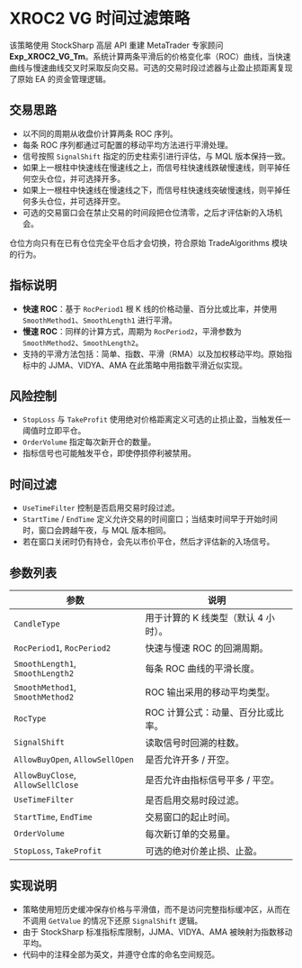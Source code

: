 # XROC2 VG 时间过滤策略

该策略使用 StockSharp 高层 API 重建 MetaTrader 专家顾问 **Exp_XROC2_VG_Tm**。系统计算两条平滑后的价格变化率（ROC）曲线，当快速曲线与慢速曲线交叉时采取反向交易。可选的交易时段过滤器与止盈止损距离复现了原始 EA 的资金管理逻辑。

## 交易思路

- 以不同的周期从收盘价计算两条 ROC 序列。
- 每条 ROC 序列都通过可配置的移动平均方法进行平滑处理。
- 信号按照 `SignalShift` 指定的历史柱索引进行评估，与 MQL 版本保持一致。
- 如果上一根柱中快速线在慢速线之上，而信号柱快速线跌破慢速线，则平掉任何空头仓位，并可选择开多。
- 如果上一根柱中快速线在慢速线之下，而信号柱快速线突破慢速线，则平掉任何多头仓位，并可选择开空。
- 可选的交易窗口会在禁止交易的时间段把仓位清零，之后才评估新的入场机会。

仓位方向只有在已有仓位完全平仓后才会切换，符合原始 TradeAlgorithms 模块的行为。

## 指标说明

- **快速 ROC**：基于 `RocPeriod1` 根 K 线的价格动量、百分比或比率，并使用 `SmoothMethod1`、`SmoothLength1` 进行平滑。
- **慢速 ROC**：同样的计算方式，周期为 `RocPeriod2`，平滑参数为 `SmoothMethod2`、`SmoothLength2`。
- 支持的平滑方法包括：简单、指数、平滑（RMA）以及加权移动平均。原始指标中的 JJMA、VIDYA、AMA 在此策略中用指数平滑近似实现。

## 风险控制

- `StopLoss` 与 `TakeProfit` 使用绝对价格距离定义可选的止损止盈，当触发任一阈值时立即平仓。
- `OrderVolume` 指定每次新开仓的数量。
- 指标信号也可能触发平仓，即使停损停利被禁用。

## 时间过滤

- `UseTimeFilter` 控制是否启用交易时段过滤。
- `StartTime` / `EndTime` 定义允许交易的时间窗口；当结束时间早于开始时间时，窗口会跨越午夜，与 MQL 版本相同。
- 若在窗口关闭时仍有持仓，会先以市价平仓，然后才评估新的入场信号。

## 参数列表

| 参数 | 说明 |
| --- | --- |
| `CandleType` | 用于计算的 K 线类型（默认 4 小时）。 |
| `RocPeriod1`, `RocPeriod2` | 快速与慢速 ROC 的回溯周期。 |
| `SmoothLength1`, `SmoothLength2` | 每条 ROC 曲线的平滑长度。 |
| `SmoothMethod1`, `SmoothMethod2` | ROC 输出采用的移动平均类型。 |
| `RocType` | ROC 计算公式：动量、百分比或比率。 |
| `SignalShift` | 读取信号时回溯的柱数。 |
| `AllowBuyOpen`, `AllowSellOpen` | 是否允许开多 / 开空。 |
| `AllowBuyClose`, `AllowSellClose` | 是否允许由指标信号平多 / 平空。 |
| `UseTimeFilter` | 是否启用交易时段过滤。 |
| `StartTime`, `EndTime` | 交易窗口的起止时间。 |
| `OrderVolume` | 每次新订单的交易量。 |
| `StopLoss`, `TakeProfit` | 可选的绝对价差止损、止盈。 |

## 实现说明

- 策略使用短历史缓冲保存价格与平滑值，而不是访问完整指标缓冲区，从而在不调用 `GetValue` 的情况下还原 `SignalShift` 逻辑。
- 由于 StockSharp 标准指标库限制，JJMA、VIDYA、AMA 被映射为指数移动平均。
- 代码中的注释全部为英文，并遵守仓库的命名空间规范。

